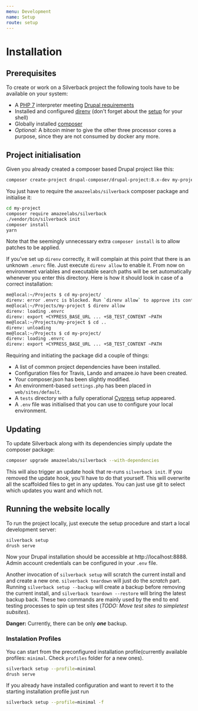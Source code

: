 ```yaml
---
menu: Development
name: Setup
route: setup
---
```


# Installation

## Prerequisites

To create or work on a Silverback project the following tools have to be available on your system:

* A [PHP 7](http://php.net/manual/en/install.php) interpreter meeting [Drupal requirements](https://www.drupal.org/docs/8/system-requirements/php-requirements)
* Installed and configured [direnv](https://direnv.net/) (don't forget about the [setup](https://direnv.net/index.html#setup) for your shell)
* Globally installed [composer](https://getcomposer.org/)
* *Optional:* A bitcoin miner to give the other three processor cores a purpose, since they are not consumed by docker any more.

## Project initialisation

Given you already created a composer based Drupal project like this:
```bash
composer create-project drupal-composer/drupal-project:8.x-dev my-project --no-interaction
```

You just have to require the `amazeelabs/silverback` composer package and initialise it:

```bash
cd my-project
composer require amazeelabs/silverback
./vendor/bin/silverback init
composer install
yarn
```

Note that the seemingly unnecessary extra `composer install` is to allow patches to be applied.

If you've set up `direnv` correctly, it will complain at this point that there is an unknown `.envrc` file. Just execute `direnv allow` to enable it. From now on environment variables and executable search paths will be set automatically whenever you enter this directory. Here is how it should look in case of a correct installation:
```bash
me@local:~/Projects $ cd my-project/
direnv: error .envrc is blocked. Run `direnv allow` to approve its content.
me@local:~/Projects/my-project $ direnv allow
direnv: loading .envrc
direnv: export +CYPRESS_BASE_URL ... +SB_TEST_CONTENT ~PATH
me@local:~/Projects/my-project $ cd ..
direnv: unloading
me@local:~/Projects $ cd my-project/
direnv: loading .envrc
direnv: export +CYPRESS_BASE_URL ... +SB_TEST_CONTENT ~PATH
```

Requiring and initiating the package did a couple of things:

* A list of common project dependencies have been installed.
* Configuration files for Travis, Lando and amazee.io have been created.
* Your composer.json has been slightly modified.
* An environment-based `settings.php` has been placed in `web/sites/default`.
* A `tests` directory with a fully operational [Cypress](https://www.cypress.io/) setup appeared.
* A `.env` file was initialised that you can use to configure your local environment.

## Updating

To update Silverback along with its dependencies simply update the composer package:

```bash
composer upgrade amazeelabs/silverback --with-dependencies
```

This will also trigger an update hook that re-runs `silverback init`. If you removed the update hook, you'll have to do that yourself. This will overwrite all the scaffolded files to get in any updates. You can just use git to select which updates you want and which not.

## Running the website locally

To run the project locally, just execute the setup procedure and start a local development server:

```bash
silverback setup
drush serve
```

Now your Drupal installation should be accessible at http://localhost:8888. Admin account credentials can be configured in your `.env` file.

Another invocation of `silverback setup` will scratch the current install and and create a new one. `silverback teardown` will just do the *scratch* part. Running `silverback setup --backup` will create a backup before removing the current install, and `silverback teardown --restore` will bring the latest backup back. These two commands are mainly used by the end to end testing processes to spin up test sites (*TODO: Move test sites to simpletest subsites*).

**Danger:** Currently, there can be only ***one*** backup.

### Instalation Profiles

You can start from the preconfigured installation profile(currently available profiles: `minimal`. Check `profiles` folder for a new ones).

```bash
silverback setup --profile=minimal
drush serve
```
If you already have installed configuration and want to revert it to the starting installation profile just run

```bash
silverback setup --profile=minimal -f
```
